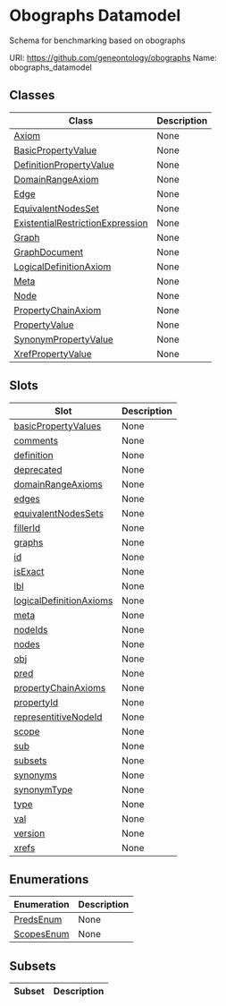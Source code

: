 # Obographs Datamodel

Schema for benchmarking based on obographs

URI: https://github.com/geneontology/obographs
Name: obographs_datamodel

## Classes

| Class | Description |
| --- | --- |
| [Axiom](Axiom.md) | None |
| [BasicPropertyValue](BasicPropertyValue.md) | None |
| [DefinitionPropertyValue](DefinitionPropertyValue.md) | None |
| [DomainRangeAxiom](DomainRangeAxiom.md) | None |
| [Edge](Edge.md) | None |
| [EquivalentNodesSet](EquivalentNodesSet.md) | None |
| [ExistentialRestrictionExpression](ExistentialRestrictionExpression.md) | None |
| [Graph](Graph.md) | None |
| [GraphDocument](GraphDocument.md) | None |
| [LogicalDefinitionAxiom](LogicalDefinitionAxiom.md) | None |
| [Meta](Meta.md) | None |
| [Node](Node.md) | None |
| [PropertyChainAxiom](PropertyChainAxiom.md) | None |
| [PropertyValue](PropertyValue.md) | None |
| [SynonymPropertyValue](SynonymPropertyValue.md) | None |
| [XrefPropertyValue](XrefPropertyValue.md) | None |


## Slots

| Slot | Description |
| --- | --- |
| [basicPropertyValues](basicPropertyValues.md) | None |
| [comments](comments.md) | None |
| [definition](definition.md) | None |
| [deprecated](deprecated.md) | None |
| [domainRangeAxioms](domainRangeAxioms.md) | None |
| [edges](edges.md) | None |
| [equivalentNodesSets](equivalentNodesSets.md) | None |
| [fillerId](fillerId.md) | None |
| [graphs](graphs.md) | None |
| [id](id.md) | None |
| [isExact](isExact.md) | None |
| [lbl](lbl.md) | None |
| [logicalDefinitionAxioms](logicalDefinitionAxioms.md) | None |
| [meta](meta.md) | None |
| [nodeIds](nodeIds.md) | None |
| [nodes](nodes.md) | None |
| [obj](obj.md) | None |
| [pred](pred.md) | None |
| [propertyChainAxioms](propertyChainAxioms.md) | None |
| [propertyId](propertyId.md) | None |
| [representitiveNodeId](representitiveNodeId.md) | None |
| [scope](scope.md) | None |
| [sub](sub.md) | None |
| [subsets](subsets.md) | None |
| [synonyms](synonyms.md) | None |
| [synonymType](synonymType.md) | None |
| [type](type.md) | None |
| [val](val.md) | None |
| [version](version.md) | None |
| [xrefs](xrefs.md) | None |


## Enumerations

| Enumeration | Description |
| --- | --- |
| [PredsEnum](PredsEnum.md) | None |
| [ScopesEnum](ScopesEnum.md) | None |


## Subsets

| Subset | Description |
| --- | --- |
